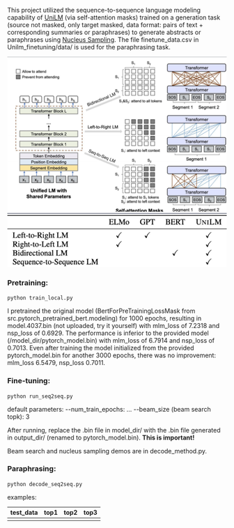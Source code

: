 This project utilized the sequence-to-sequence language modeling capability of [UniLM](https://arxiv.org/abs/1905.03197) (via self-attention masks) trained on a generation task (source not masked, only target masked, data format: pairs of text + corresponding summaries or paraphrases) to generate abstracts or paraphrases using [Nucleus Sampling](https://arxiv.org/abs/1904.09751). The file finetune_data.csv in Unilm_finetuning/data/ is used for the paraphrasing task.

![](https://github.com/WillongWANG/Awesome-NLP-projects-updating-/blob/main/Unilm/p1.png)   
![](https://github.com/WillongWANG/Awesome-NLP-projects-updating-/blob/main/Unilm/p2.png)

### Pretraining:
```
python train_local.py
```
I pretrained the original model (BertForPreTrainingLossMask from src.pytorch_pretrained_bert.modeling) for 1000 epochs, resulting in model.4037.bin (not uploaded, try it yourself) with mlm_loss of 7.2318 and nsp_loss of 0.6929. The performance is inferior to the provided model (/model_dir/pytorch_model.bin) with mlm_loss of 6.7914 and nsp_loss of 0.7013. Even after training the model initialized from the provided pytorch_model.bin for another 3000 epochs, there was no improvement: mlm_loss 6.5479, nsp_loss 0.7011.

### Fine-tuning:
```
python run_seq2seq.py
```
default parameters:
--num_train_epochs: ...
--beam_size (beam search topk): 3

After running, replace the .bin file in model_dir/ with the .bin file generated in output_dir/ (renamed to pytorch_model.bin). **This is important!**

Beam search and nucleus sampling demos are in decode_method.py.

### Paraphrasing:
```
python decode_seq2seq.py
```

examples:

| test_data | top1 | top2 | top3 |
| :-------: | :--: | :--: | :--: |
|      |      |      |      |

